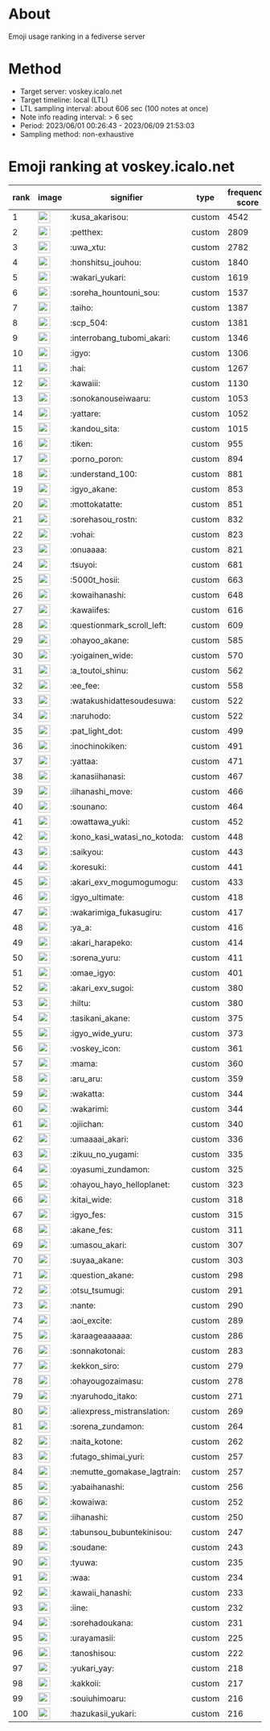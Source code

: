 # About
Emoji usage ranking in a fediverse server

# Method
- Target server: voskey.icalo.net
- Target timeline: local (LTL)
- LTL sampling interval: about 606 sec (100 notes at once)
- Note info reading interval: > 6 sec
- Period: 2023/06/01 00:26:43 - 2023/06/09 21:53:03 
- Sampling method: non-exhaustive

# Emoji ranking at voskey.icalo.net

|rank|image|signifier|type|frequency score|
|----|----|----|----|----|
|1|<img height="24" src="https://voskey.icalo.net/emoji/kusa_akarisou.webp">|:kusa_akarisou:|custom|4542|
|2|<img height="24" src="https://voskey.icalo.net/emoji/petthex.webp">|:petthex:|custom|2809|
|3|<img height="24" src="https://voskey.icalo.net/emoji/uwa_xtu.webp">|:uwa_xtu:|custom|2782|
|4|<img height="24" src="https://voskey.icalo.net/emoji/honshitsu_jouhou.webp">|:honshitsu_jouhou:|custom|1840|
|5|<img height="24" src="https://voskey.icalo.net/emoji/wakari_yukari.webp">|:wakari_yukari:|custom|1619|
|6|<img height="24" src="https://voskey.icalo.net/emoji/soreha_hountouni_sou.webp">|:soreha_hountouni_sou:|custom|1537|
|7|<img height="24" src="https://voskey.icalo.net/emoji/taiho.webp">|:taiho:|custom|1387|
|8|<img height="24" src="https://voskey.icalo.net/emoji/scp_504.webp">|:scp_504:|custom|1381|
|9|<img height="24" src="https://voskey.icalo.net/emoji/interrobang_tubomi_akari.webp">|:interrobang_tubomi_akari:|custom|1346|
|10|<img height="24" src="https://voskey.icalo.net/emoji/igyo.webp">|:igyo:|custom|1306|
|11|<img height="24" src="https://voskey.icalo.net/emoji/hai.webp">|:hai:|custom|1267|
|12|<img height="24" src="https://voskey.icalo.net/emoji/kawaiii.webp">|:kawaiii:|custom|1130|
|13|<img height="24" src="https://voskey.icalo.net/emoji/sonokanouseiwaaru.webp">|:sonokanouseiwaaru:|custom|1053|
|14|<img height="24" src="https://voskey.icalo.net/emoji/yattare.webp">|:yattare:|custom|1052|
|15|<img height="24" src="https://voskey.icalo.net/emoji/kandou_sita.webp">|:kandou_sita:|custom|1015|
|16|<img height="24" src="https://voskey.icalo.net/emoji/tiken.webp">|:tiken:|custom|955|
|17|<img height="24" src="https://voskey.icalo.net/emoji/porno_poron.webp">|:porno_poron:|custom|894|
|18|<img height="24" src="https://voskey.icalo.net/emoji/understand_100.webp">|:understand_100:|custom|881|
|19|<img height="24" src="https://voskey.icalo.net/emoji/igyo_akane.webp">|:igyo_akane:|custom|853|
|20|<img height="24" src="https://voskey.icalo.net/emoji/mottokatatte.webp">|:mottokatatte:|custom|851|
|21|<img height="24" src="https://voskey.icalo.net/emoji/sorehasou_rostn.webp">|:sorehasou_rostn:|custom|832|
|22|<img height="24" src="https://voskey.icalo.net/emoji/vohai.webp">|:vohai:|custom|823|
|23|<img height="24" src="https://voskey.icalo.net/emoji/onuaaaa.webp">|:onuaaaa:|custom|821|
|24|<img height="24" src="https://voskey.icalo.net/emoji/tsuyoi.webp">|:tsuyoi:|custom|681|
|25|<img height="24" src="https://voskey.icalo.net/emoji/5000t_hosii.webp">|:5000t_hosii:|custom|663|
|26|<img height="24" src="https://voskey.icalo.net/emoji/kowaihanashi.webp">|:kowaihanashi:|custom|648|
|27|<img height="24" src="https://voskey.icalo.net/emoji/kawaiifes.webp">|:kawaiifes:|custom|616|
|28|<img height="24" src="https://voskey.icalo.net/emoji/questionmark_scroll_left.webp">|:questionmark_scroll_left:|custom|609|
|29|<img height="24" src="https://voskey.icalo.net/emoji/ohayoo_akane.webp">|:ohayoo_akane:|custom|585|
|30|<img height="24" src="https://voskey.icalo.net/emoji/yoigainen_wide.webp">|:yoigainen_wide:|custom|570|
|31|<img height="24" src="https://voskey.icalo.net/emoji/a_toutoi_shinu.webp">|:a_toutoi_shinu:|custom|562|
|32|<img height="24" src="https://voskey.icalo.net/emoji/ee_fee.webp">|:ee_fee:|custom|558|
|33|<img height="24" src="https://voskey.icalo.net/emoji/watakushidattesoudesuwa.webp">|:watakushidattesoudesuwa:|custom|522|
|34|<img height="24" src="https://voskey.icalo.net/emoji/naruhodo.webp">|:naruhodo:|custom|522|
|35|<img height="24" src="https://voskey.icalo.net/emoji/pat_light_dot.webp">|:pat_light_dot:|custom|499|
|36|<img height="24" src="https://voskey.icalo.net/emoji/inochinokiken.webp">|:inochinokiken:|custom|491|
|37|<img height="24" src="https://voskey.icalo.net/emoji/yattaa.webp">|:yattaa:|custom|471|
|38|<img height="24" src="https://voskey.icalo.net/emoji/kanasiihanasi.webp">|:kanasiihanasi:|custom|467|
|39|<img height="24" src="https://voskey.icalo.net/emoji/iihanashi_move.webp">|:iihanashi_move:|custom|466|
|40|<img height="24" src="https://voskey.icalo.net/emoji/sounano.webp">|:sounano:|custom|464|
|41|<img height="24" src="https://voskey.icalo.net/emoji/owattawa_yuki.webp">|:owattawa_yuki:|custom|452|
|42|<img height="24" src="https://voskey.icalo.net/emoji/kono_kasi_watasi_no_kotoda.webp">|:kono_kasi_watasi_no_kotoda:|custom|448|
|43|<img height="24" src="https://voskey.icalo.net/emoji/saikyou.webp">|:saikyou:|custom|443|
|44|<img height="24" src="https://voskey.icalo.net/emoji/koresuki.webp">|:koresuki:|custom|441|
|45|<img height="24" src="https://voskey.icalo.net/emoji/akari_exv_mogumogumogu.webp">|:akari_exv_mogumogumogu:|custom|433|
|46|<img height="24" src="https://voskey.icalo.net/emoji/igyo_ultimate.webp">|:igyo_ultimate:|custom|418|
|47|<img height="24" src="https://voskey.icalo.net/emoji/wakarimiga_fukasugiru.webp">|:wakarimiga_fukasugiru:|custom|417|
|48|<img height="24" src="https://voskey.icalo.net/emoji/ya_a.webp">|:ya_a:|custom|416|
|49|<img height="24" src="https://voskey.icalo.net/emoji/akari_harapeko.webp">|:akari_harapeko:|custom|414|
|50|<img height="24" src="https://voskey.icalo.net/emoji/sorena_yuru.webp">|:sorena_yuru:|custom|411|
|51|<img height="24" src="https://voskey.icalo.net/emoji/omae_igyo.webp">|:omae_igyo:|custom|401|
|52|<img height="24" src="https://voskey.icalo.net/emoji/akari_exv_sugoi.webp">|:akari_exv_sugoi:|custom|380|
|53|<img height="24" src="https://voskey.icalo.net/emoji/hiltu.webp">|:hiltu:|custom|380|
|54|<img height="24" src="https://voskey.icalo.net/emoji/tasikani_akane.webp">|:tasikani_akane:|custom|375|
|55|<img height="24" src="https://voskey.icalo.net/emoji/igyo_wide_yuru.webp">|:igyo_wide_yuru:|custom|373|
|56|<img height="24" src="https://voskey.icalo.net/emoji/voskey_icon.webp">|:voskey_icon:|custom|361|
|57|<img height="24" src="https://voskey.icalo.net/emoji/mama.webp">|:mama:|custom|360|
|58|<img height="24" src="https://voskey.icalo.net/emoji/aru_aru.webp">|:aru_aru:|custom|359|
|59|<img height="24" src="https://voskey.icalo.net/emoji/wakatta.webp">|:wakatta:|custom|344|
|60|<img height="24" src="https://voskey.icalo.net/emoji/wakarimi.webp">|:wakarimi:|custom|344|
|61|<img height="24" src="https://voskey.icalo.net/emoji/ojiichan.webp">|:ojiichan:|custom|340|
|62|<img height="24" src="https://voskey.icalo.net/emoji/umaaaai_akari.webp">|:umaaaai_akari:|custom|336|
|63|<img height="24" src="https://voskey.icalo.net/emoji/zikuu_no_yugami.webp">|:zikuu_no_yugami:|custom|335|
|64|<img height="24" src="https://voskey.icalo.net/emoji/oyasumi_zundamon.webp">|:oyasumi_zundamon:|custom|325|
|65|<img height="24" src="https://voskey.icalo.net/emoji/ohayou_hayo_helloplanet.webp">|:ohayou_hayo_helloplanet:|custom|323|
|66|<img height="24" src="https://voskey.icalo.net/emoji/kitai_wide.webp">|:kitai_wide:|custom|318|
|67|<img height="24" src="https://voskey.icalo.net/emoji/igyo_fes.webp">|:igyo_fes:|custom|315|
|68|<img height="24" src="https://voskey.icalo.net/emoji/akane_fes.webp">|:akane_fes:|custom|311|
|69|<img height="24" src="https://voskey.icalo.net/emoji/umasou_akari.webp">|:umasou_akari:|custom|307|
|70|<img height="24" src="https://voskey.icalo.net/emoji/suyaa_akane.webp">|:suyaa_akane:|custom|303|
|71|<img height="24" src="https://voskey.icalo.net/emoji/question_akane.webp">|:question_akane:|custom|298|
|72|<img height="24" src="https://voskey.icalo.net/emoji/otsu_tsumugi.webp">|:otsu_tsumugi:|custom|291|
|73|<img height="24" src="https://voskey.icalo.net/emoji/nante.webp">|:nante:|custom|290|
|74|<img height="24" src="https://voskey.icalo.net/emoji/aoi_excite.webp">|:aoi_excite:|custom|289|
|75|<img height="24" src="https://voskey.icalo.net/emoji/karaageaaaaaa.webp">|:karaageaaaaaa:|custom|286|
|76|<img height="24" src="https://voskey.icalo.net/emoji/sonnakotonai.webp">|:sonnakotonai:|custom|283|
|77|<img height="24" src="https://voskey.icalo.net/emoji/kekkon_siro.webp">|:kekkon_siro:|custom|279|
|78|<img height="24" src="https://voskey.icalo.net/emoji/ohayougozaimasu.webp">|:ohayougozaimasu:|custom|278|
|79|<img height="24" src="https://voskey.icalo.net/emoji/nyaruhodo_itako.webp">|:nyaruhodo_itako:|custom|271|
|80|<img height="24" src="https://voskey.icalo.net/emoji/aliexpress_mistranslation.webp">|:aliexpress_mistranslation:|custom|269|
|81|<img height="24" src="https://voskey.icalo.net/emoji/sorena_zundamon.webp">|:sorena_zundamon:|custom|264|
|82|<img height="24" src="https://voskey.icalo.net/emoji/naita_kotone.webp">|:naita_kotone:|custom|262|
|83|<img height="24" src="https://voskey.icalo.net/emoji/futago_shimai_yuri.webp">|:futago_shimai_yuri:|custom|257|
|84|<img height="24" src="https://voskey.icalo.net/emoji/nemutte_gomakase_lagtrain.webp">|:nemutte_gomakase_lagtrain:|custom|257|
|85|<img height="24" src="https://voskey.icalo.net/emoji/yabaihanashi.webp">|:yabaihanashi:|custom|256|
|86|<img height="24" src="https://voskey.icalo.net/emoji/kowaiwa.webp">|:kowaiwa:|custom|252|
|87|<img height="24" src="https://voskey.icalo.net/emoji/iihanashi.webp">|:iihanashi:|custom|250|
|88|<img height="24" src="https://voskey.icalo.net/emoji/tabunsou_bubuntekinisou.webp">|:tabunsou_bubuntekinisou:|custom|247|
|89|<img height="24" src="https://voskey.icalo.net/emoji/soudane.webp">|:soudane:|custom|243|
|90|<img height="24" src="https://voskey.icalo.net/emoji/tyuwa.webp">|:tyuwa:|custom|235|
|91|<img height="24" src="https://voskey.icalo.net/emoji/waa.webp">|:waa:|custom|234|
|92|<img height="24" src="https://voskey.icalo.net/emoji/kawaii_hanashi.webp">|:kawaii_hanashi:|custom|233|
|93|<img height="24" src="https://voskey.icalo.net/emoji/iine.webp">|:iine:|custom|232|
|94|<img height="24" src="https://voskey.icalo.net/emoji/sorehadoukana.webp">|:sorehadoukana:|custom|231|
|95|<img height="24" src="https://voskey.icalo.net/emoji/urayamasii.webp">|:urayamasii:|custom|225|
|96|<img height="24" src="https://voskey.icalo.net/emoji/tanoshisou.webp">|:tanoshisou:|custom|222|
|97|<img height="24" src="https://voskey.icalo.net/emoji/yukari_yay.webp">|:yukari_yay:|custom|218|
|98|<img height="24" src="https://voskey.icalo.net/emoji/kakkoii.webp">|:kakkoii:|custom|217|
|99|<img height="24" src="https://voskey.icalo.net/emoji/souiuhimoaru.webp">|:souiuhimoaru:|custom|216|
|100|<img height="24" src="https://voskey.icalo.net/emoji/hazukasii_yukari.webp">|:hazukasii_yukari:|custom|216|
